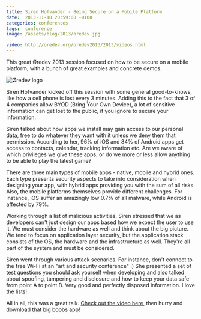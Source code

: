 ```yaml
---
title: Siren Hofvander - Being Secure on a Mobile Platform
date:  2013-11-10 20:59:00 +0100
categories: conferences
tags:  conference
image: /assets/blog/2013/oredev.jpg

video: http://oredev.org/oredev2013/2013/videos.html
---
```


This great Øredev 2013 session focused on how to be secure on a mobile platform, with a bunch of great examples and concrete demos.

![Øredev logo]({{page.image}})

Siren Hofvander kicked off this session with some general good-to-knows, like how
a cell phone is lost every 3 minutes. Adding this to the fact that 3 of 4 companies
allow BYOD (Bring Your Own Device), a lot of sensitive information can get lost to
the public, if you ignore to secure your information.

Siren talked about how apps we install may gain access to our personal data, free
to do whatever they want with it unless we deny them that permission. According to
her, 96% of iOS and 84% of Android apps get access to contacts, calendar, tracking
information etc. Are we aware of which privileges we give these apps, or do we more 
or less allow anything to be able to play the latest game?

There are three main types of mobile apps - native, mobile and hybrid ones. Each
type presents security aspects to take into consideration when designing your app, 
with hybrid apps providing you with the sum of all risks. Also, the mobile platforms
themselves provide different challenges. For instance, iOS suffer an amazingly low 
0.7% of all malware, while Android is affected by 79%.

Working through a list of malicious activities, Siren stressed that we as developers
can't just design our apps based how we expect the user to use it. We must consider
the hardware as well and think about the big picture. We tend to focus on application
layer security, but the application stack consists of the OS, the hardware and the
infrastructure as well. They're all part of the system and must be considered.

Siren went through various attack scenarios. For instance, don't connect to the free
Wi-Fi at an "art and security conference" :) She presented a set of test questions
you should ask yourself when developing and also talked about spoofing, tampering
and disclosure and how to keep your data safe from point A to point B. Very good and
perfectly disposed information. I love the lists!

All in all, this was a great talk. [Check out the video here]({{page.video}}), then
hurry and download that big boobs app!